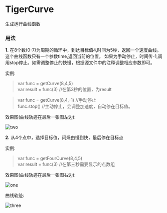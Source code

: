 # TigerCurve
生成运行曲线函数

### 用法
**1.** 在8个数(0-7)为周期的循环中，到达目标值4,时间为5秒，返回一个速度曲线。这个曲线函数只有一个参数time,返回当前的位置。 如果为手动停止，时间传-1,调用stop停止。如需调整停止的快慢，根据源文件中的注释调整相应参数即可。

实例:
> var func = getCurve(8,4,5)   
> var result = func(3) //在第3秒的位置，为result

> var func = getCurve(8,4,-1)   //手动停止  
> func.stop()    //主动停止，会调整加速度，自动停在目标值。
  
效果图(曲线轨迹在最后一张图左边):

  ![two](https://github.com/zx6733090/TigerCurve/blob/master/two.gif) 

**2.**  从4个点中，选择目标值，闪烁由慢到快，最后停在目标点

实例:
> var func = getFourCurve(8,4,5)  
> var result = func(3) //在第三秒需要显示的点数组

效果图(曲线轨迹在最后一张图右边):

  ![one](https://github.com/zx6733090/TigerCurve/blob/master/one.gif) 

曲线轨迹:

![three](https://github.com/zx6733090/TigerCurve/blob/master/three.jpg) 
